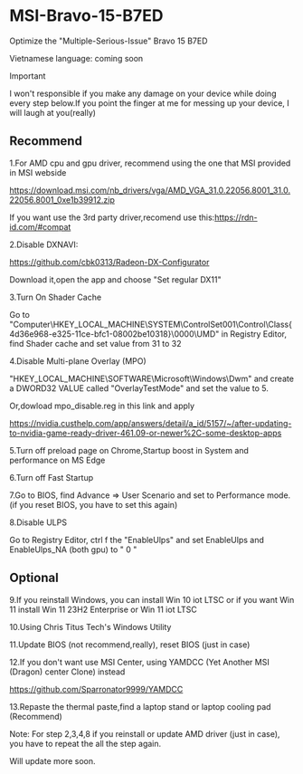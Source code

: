 # MSI-Bravo-15-B7ED
Optimize the "Multiple-Serious-Issue" Bravo 15 B7ED

Vietnamese language: coming soon

> [!IMPORTANT]
> I won't responsible if you make any damage on your device while doing every step below.If you point the finger at me for messing up your device, I will laugh at you(really)

## Recommend

1.For AMD cpu and gpu driver, recommend using the one that MSI provided in MSI webside

https://download.msi.com/nb_drivers/vga/AMD_VGA_31.0.22056.8001_31.0.22056.8001_0xe1b39912.zip

If you want use the 3rd party driver,recomend use this:https://rdn-id.com/#compat

2.Disable DXNAVI:

https://github.com/cbk0313/Radeon-DX-Configurator

Download it,open the app and choose "Set regular DX11"

3.Turn On Shader Cache

Go to "Computer\HKEY_LOCAL_MACHINE\SYSTEM\ControlSet001\Control\Class\{4d36e968-e325-11ce-bfc1-08002be10318}\0000\UMD" in Registry Editor, find Shader cache and set value from 31 to 32

4.Disable Multi-plane Overlay (MPO)

"HKEY_LOCAL_MACHINE\SOFTWARE\Microsoft\Windows\Dwm" and create a DWORD32 VALUE called "OverlayTestMode" and set the value to 5.

Or,dowload mpo_disable.reg in this link and apply

https://nvidia.custhelp.com/app/answers/detail/a_id/5157/~/after-updating-to-nvidia-game-ready-driver-461.09-or-newer%2C-some-desktop-apps

5.Turn off preload page on Chrome,Startup boost in System and performance on MS Edge

6.Turn off Fast Startup

7.Go to BIOS, find Advance => User Scenario and set to Performance mode. (if you reset BIOS, you have to set this again)

8.Disable ULPS 

Go to Registry Editor, ctrl f the "EnableUlps" and set EnableUlps and EnableUlps_NA (both gpu) to " 0 "

## Optional

9.If you reinstall Windows, you can install Win 10 iot LTSC or if you want Win 11 install Win 11 23H2 Enterprise or Win 11 iot LTSC

10.Using Chris Titus Tech's Windows Utility

11.Update BIOS (not recommend,really), reset BIOS (just in case)

12.If you don't want use MSI Center, using YAMDCC (Yet Another MSI (Dragon) center Clone) instead 

https://github.com/Sparronator9999/YAMDCC

13.Repaste the thermal paste,find a laptop stand or laptop cooling pad (Recommend)

Note: For step 2,3,4,8 if you reinstall or update AMD driver (just in case), you have to repeat the all the step again.

Will update more soon.


